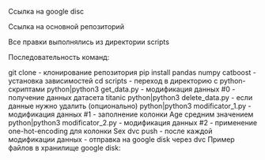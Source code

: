 Ссылка на google disc

Ссылка на основной репозиторий

Все правки выполнялись из директории scripts

Последовательность команд:

git clone - клонирование репозитория
pip install pandas numpy catboost - установка зависимостей
cd scripts - переход в директорию с python-скриптами
python|python3 get_data.py - модификация данных #0 - получение данных датасета titanic
python|python3 delete_data.py - если данные нужно удалить (опционально)
python|python3 modificator_1.py - модификация данных #1 - заполнение колонки Age средним значением
python|python3 modificator_2.py - модификация данных #2 - применение one-hot-encoding для колонки Sex
dvc push - после каждой модификации данных - отправка на google disk через dvc
Пример файлов в хранилище google disk: